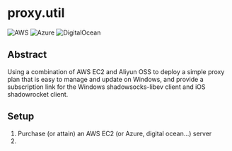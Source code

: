 # proxy.util
![AWS](https://img.shields.io/badge/AWS-Supported-yellow)
![Azure](https://img.shields.io/badge/Azure-Supported-blue)
![DigitalOcean](https://img.shields.io/badge/Digital%20Ocean-In%20Progress-red)
## Abstract

Using a combination of AWS EC2 and Aliyun OSS to deploy a simple proxy plan that is easy to manage and update on Windows, and provide a subscription link for the Windows shadowsocks-libev client and iOS shadowrocket client.

## Setup

1. Purchase (or attain) an AWS EC2 (or Azure, digital ocean...) server
2. 

